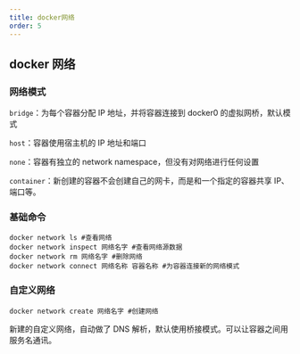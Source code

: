 ```yaml
---
title: docker网络
order: 5
---
```


## docker 网络

### 网络模式

`bridge`：为每个容器分配 IP 地址，并将容器连接到 docker0 的虚拟网桥，默认模式

`host`：容器使用宿主机的 IP 地址和端口

`none`：容器有独立的 network namespace，但没有对网络进行任何设置

`container`：新创建的容器不会创建自己的网卡，而是和一个指定的容器共享 IP、端口等。

### 基础命令

```shell
docker network ls #查看网络
docker network inspect 网络名字 #查看网络源数据
docker network rm 网络名字 #删除网络
docker network connect 网络名称 容器名称 #为容器连接新的网络模式
```

### 自定义网络

```shell
docker network create 网络名字 #创建网络
```

新建的自定义网络，自动做了 DNS 解析，默认使用桥接模式。可以让容器之间用服务名通讯。
